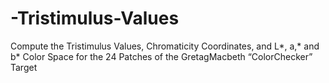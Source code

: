 # -Tristimulus-Values
Compute the Tristimulus Values, Chromaticity Coordinates, and L*, a,* and b* Color Space for the 24 Patches of the GretagMacbeth “ColorChecker” Target 

